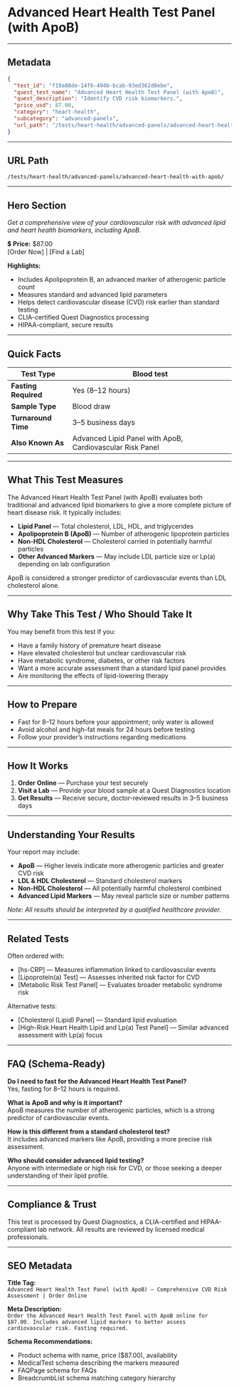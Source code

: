 # Advanced Heart Health Test Panel (with ApoB)

---

## Metadata
```json
{
  "test_id": "f19a88de-14f6-494b-bcab-93ed362d8ebe",
  "quest_test_name": "Advanced Heart Health Test Panel (with ApoB)",
  "quest_description": "Identify CVD risk biomarkers.",
  "price_usd": 87.00,
  "category": "heart-health",
  "subcategory": "advanced-panels",
  "url_path": "/tests/heart-health/advanced-panels/advanced-heart-health-with-apob/"
}
```

---

## URL Path
`/tests/heart-health/advanced-panels/advanced-heart-health-with-apob/`

---

## Hero Section
_Get a comprehensive view of your cardiovascular risk with advanced lipid and heart health biomarkers, including ApoB._

💲 **Price:** $87.00  
[Order Now] | [Find a Lab]

**Highlights:**
- Includes Apolipoprotein B, an advanced marker of atherogenic particle count
- Measures standard and advanced lipid parameters
- Helps detect cardiovascular disease (CVD) risk earlier than standard testing
- CLIA-certified Quest Diagnostics processing
- HIPAA-compliant, secure results

---

## Quick Facts
| **Test Type**         | Blood test |
|----------------------|------------|
| **Fasting Required** | Yes (8–12 hours) |
| **Sample Type**      | Blood draw |
| **Turnaround Time**  | 3–5 business days |
| **Also Known As**    | Advanced Lipid Panel with ApoB, Cardiovascular Risk Panel |

---

## What This Test Measures
The Advanced Heart Health Test Panel (with ApoB) evaluates both traditional and advanced lipid biomarkers to give a more complete picture of heart disease risk. It typically includes:
- **Lipid Panel** — Total cholesterol, LDL, HDL, and triglycerides
- **Apolipoprotein B (ApoB)** — Number of atherogenic lipoprotein particles
- **Non-HDL Cholesterol** — Cholesterol carried in potentially harmful particles
- **Other Advanced Markers** — May include LDL particle size or Lp(a) depending on lab configuration

ApoB is considered a stronger predictor of cardiovascular events than LDL cholesterol alone.

---

## Why Take This Test / Who Should Take It
You may benefit from this test if you:
- Have a family history of premature heart disease
- Have elevated cholesterol but unclear cardiovascular risk
- Have metabolic syndrome, diabetes, or other risk factors
- Want a more accurate assessment than a standard lipid panel provides
- Are monitoring the effects of lipid-lowering therapy

---

## How to Prepare
- Fast for 8–12 hours before your appointment; only water is allowed  
- Avoid alcohol and high-fat meals for 24 hours before testing  
- Follow your provider’s instructions regarding medications

---

## How It Works
1. **Order Online** — Purchase your test securely  
2. **Visit a Lab** — Provide your blood sample at a Quest Diagnostics location  
3. **Get Results** — Receive secure, doctor-reviewed results in 3–5 business days

---

## Understanding Your Results
Your report may include:
- **ApoB** — Higher levels indicate more atherogenic particles and greater CVD risk  
- **LDL & HDL Cholesterol** — Standard cholesterol markers  
- **Non-HDL Cholesterol** — All potentially harmful cholesterol combined  
- **Advanced Lipid Markers** — May reveal particle size or number patterns

*Note: All results should be interpreted by a qualified healthcare provider.*

---

## Related Tests
Often ordered with:
- [hs-CRP] — Measures inflammation linked to cardiovascular events  
- [Lipoprotein(a) Test] — Assesses inherited risk factor for CVD  
- [Metabolic Risk Test Panel] — Evaluates broader metabolic syndrome risk

Alternative tests:
- [Cholesterol (Lipid) Panel] — Standard lipid evaluation  
- [High-Risk Heart Health Lipid and Lp(a) Test Panel] — Similar advanced assessment with Lp(a) focus

---

## FAQ (Schema-Ready)
**Do I need to fast for the Advanced Heart Health Test Panel?**  
Yes, fasting for 8–12 hours is required.

**What is ApoB and why is it important?**  
ApoB measures the number of atherogenic particles, which is a strong predictor of cardiovascular events.

**How is this different from a standard cholesterol test?**  
It includes advanced markers like ApoB, providing a more precise risk assessment.

**Who should consider advanced lipid testing?**  
Anyone with intermediate or high risk for CVD, or those seeking a deeper understanding of their lipid profile.

---

## Compliance & Trust
This test is processed by Quest Diagnostics, a CLIA-certified and HIPAA-compliant lab network. All results are reviewed by licensed medical professionals.

---

## SEO Metadata
**Title Tag:**  
`Advanced Heart Health Test Panel (with ApoB) – Comprehensive CVD Risk Assessment | Order Online`

**Meta Description:**  
`Order the Advanced Heart Health Test Panel with ApoB online for $87.00. Includes advanced lipid markers to better assess cardiovascular risk. Fasting required.`

**Schema Recommendations:**
- Product schema with name, price ($87.00), availability
- MedicalTest schema describing the markers measured
- FAQPage schema for FAQs
- BreadcrumbList schema matching category hierarchy
